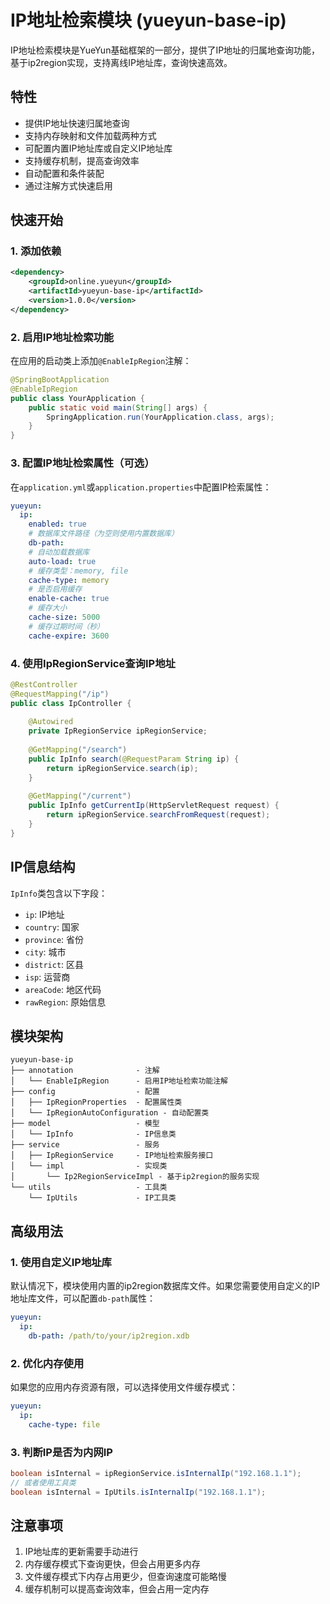 # IP地址检索模块 (yueyun-base-ip)

IP地址检索模块是YueYun基础框架的一部分，提供了IP地址的归属地查询功能，基于ip2region实现，支持离线IP地址库，查询快速高效。

## 特性

- 提供IP地址快速归属地查询
- 支持内存映射和文件加载两种方式
- 可配置内置IP地址库或自定义IP地址库
- 支持缓存机制，提高查询效率
- 自动配置和条件装配
- 通过注解方式快速启用

## 快速开始

### 1. 添加依赖

```xml
<dependency>
    <groupId>online.yueyun</groupId>
    <artifactId>yueyun-base-ip</artifactId>
    <version>1.0.0</version>
</dependency>
```

### 2. 启用IP地址检索功能

在应用的启动类上添加`@EnableIpRegion`注解：

```java
@SpringBootApplication
@EnableIpRegion
public class YourApplication {
    public static void main(String[] args) {
        SpringApplication.run(YourApplication.class, args);
    }
}
```

### 3. 配置IP地址检索属性（可选）

在`application.yml`或`application.properties`中配置IP检索属性：

```yaml
yueyun:
  ip:
    enabled: true
    # 数据库文件路径（为空则使用内置数据库）
    db-path: 
    # 自动加载数据库
    auto-load: true
    # 缓存类型：memory, file
    cache-type: memory
    # 是否启用缓存
    enable-cache: true
    # 缓存大小
    cache-size: 5000
    # 缓存过期时间（秒）
    cache-expire: 3600
```

### 4. 使用IpRegionService查询IP地址

```java
@RestController
@RequestMapping("/ip")
public class IpController {
    
    @Autowired
    private IpRegionService ipRegionService;
    
    @GetMapping("/search")
    public IpInfo search(@RequestParam String ip) {
        return ipRegionService.search(ip);
    }
    
    @GetMapping("/current")
    public IpInfo getCurrentIp(HttpServletRequest request) {
        return ipRegionService.searchFromRequest(request);
    }
}
```

## IP信息结构

`IpInfo`类包含以下字段：

- `ip`: IP地址
- `country`: 国家
- `province`: 省份
- `city`: 城市
- `district`: 区县
- `isp`: 运营商
- `areaCode`: 地区代码
- `rawRegion`: 原始信息

## 模块架构

```
yueyun-base-ip
├── annotation              - 注解
│   └── EnableIpRegion      - 启用IP地址检索功能注解
├── config                  - 配置
│   ├── IpRegionProperties  - 配置属性类
│   └── IpRegionAutoConfiguration - 自动配置类
├── model                   - 模型
│   └── IpInfo              - IP信息类
├── service                 - 服务
│   ├── IpRegionService     - IP地址检索服务接口
│   └── impl                - 实现类
│       └── Ip2RegionServiceImpl - 基于ip2region的服务实现
└── utils                   - 工具类
    └── IpUtils             - IP工具类
```

## 高级用法

### 1. 使用自定义IP地址库

默认情况下，模块使用内置的ip2region数据库文件。如果您需要使用自定义的IP地址库文件，可以配置`db-path`属性：

```yaml
yueyun:
  ip:
    db-path: /path/to/your/ip2region.xdb
```

### 2. 优化内存使用

如果您的应用内存资源有限，可以选择使用文件缓存模式：

```yaml
yueyun:
  ip:
    cache-type: file
```

### 3. 判断IP是否为内网IP

```java
boolean isInternal = ipRegionService.isInternalIp("192.168.1.1");
// 或者使用工具类
boolean isInternal = IpUtils.isInternalIp("192.168.1.1");
```

## 注意事项

1. IP地址库的更新需要手动进行
2. 内存缓存模式下查询更快，但会占用更多内存
3. 文件缓存模式下内存占用更少，但查询速度可能略慢
4. 缓存机制可以提高查询效率，但会占用一定内存 